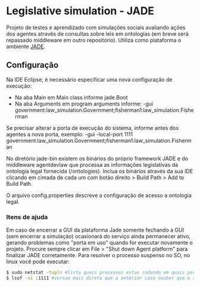 # Legislative simulation - JADE

Projeto de testes e aprendizado com simulações sociais avaliando ações dos agentes através de consultas sobre leis em ontologias (em breve será repassado middleware em outro repositório). Utiliza como plataforma o ambiente [JADE](https://jade.tilab.com).

## Configuração

Na IDE Eclipse, é necessário especificar uma nova configuração de execução:
- Na aba Main em Main class informe jade.Boot
- Na aba Arguments em program arguments informe: -gui government:law_simulation.Government;fisherman1:law_simulation.Fisherman

Se precisar alterar a porta de execução do sistema, informe antes dos agentes a nova porta, exemplo: -gui -local-port 1111 government:law_simulation.Government;fisherman1:law_simulation.Fisherman

No diretório jade-bin existem os binários do próprio framework JADE e do middleware agentdevlaw que processa as informações legislativas da ontologia legal fornecida (/ontologies). Inclua os binários através da sua IDE clicando em cimada de cada um com botão direito > Build Path > Add to Build Path.


O arquivo config.properties descreve a configuração de acesso a ontologia legal.



### Itens de ajuda

Em caso de encerrar a GUI da plataforma Jade somente fechando a GUI (sem encerrar a simulação) ocasionará do serviço ainda permanecer ativo, gerando problemas como "porta em uso" quando for executar novamente o projeto. Procure sempre clicar em File > "Shut down Agent platform" para finalizar JADE corretamente. Para resolver o processo suspenso no SO, no linux você pode executar:

```bash
$ sudo netstat -tupln #lista quais processos estao rodando em quais portas (procure por um processo java)
$ lsof -ni :1111 #versao mais direta que a anterior caso souber que o sistema esta rodando na porta 11111$ sudo kill $(lsof -t -i:1111) #mata o processo que estiver rodando na porta 1111 verificada em um dos comandos anteriores
````
